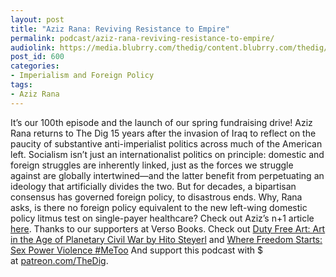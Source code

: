```yaml
---
layout: post
title: "Aziz Rana: Reviving Resistance to Empire"
permalink: podcast/aziz-rana-reviving-resistance-to-empire/
audiolink: https://media.blubrry.com/thedig/content.blubrry.com/thedig/The_Dig_-_EP_100_-_Rana.mp3
post_id: 600
categories: 
- Imperialism and Foreign Policy
tags: 
- Aziz Rana
---
```


It’s our 100th episode and the launch of our spring fundraising drive! Aziz Rana returns to The Dig 15 years after the invasion of Iraq to reflect on the paucity of substantive anti-imperialist politics across much of the American left. Socialism isn’t just an internationalist politics on principle: domestic and foreign struggles are inherently linked, just as the forces we struggle against are globally intertwined—and the latter benefit from perpetuating an ideology that artificially divides the two. But for decades, a bipartisan consensus has governed foreign policy, to disastrous ends. Why, Rana asks, is there no foreign policy equivalent to the new left-wing domestic policy litmus test on single-payer healthcare? Check out Aziz’s n+1 article [here](nplusonemag.com/online-only/online-only/the-lefts-missing-foreign-policy). Thanks to our supporters at Verso Books. Check out [Duty Free Art: Art in the Age of Planetary Civil War by Hito Steyerl](versobooks.com/books/2553-duty-free-art) and [Where Freedom Starts: Sex Power Violence #MeToo](versobooks.com/blogs/3635-where-freedom-starts-sex-power-violence-metoo) And support this podcast with $ at [patreon.com/TheDig](patreon.com/TheDig).